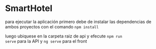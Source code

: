 # SmartHotel

para ejecutar la aplicación primero debe de instalar las dependencias de ambos proyectos con el comando <code>npm install</code>

luego ubiquese en la carpeta raiz de api y efecute <code>npm run serve</code> para la API y <code>ng serve</code> para el front
